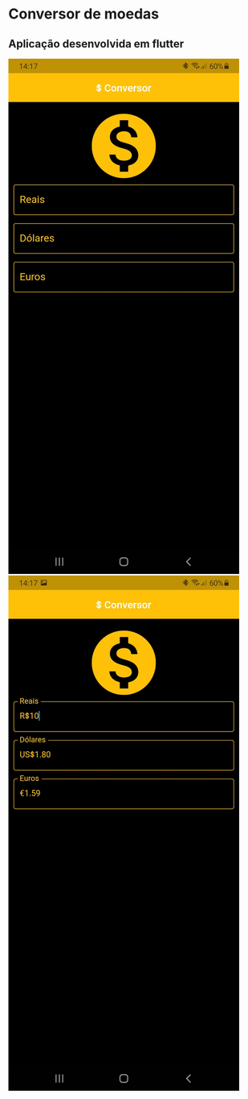 # Conversor de moedas
## Aplicação desenvolvida em flutter
![](https://github.com/ravelsoares/conversor_de_moedas/blob/main/Screenshot_20220118-141726.jpg)
![](https://github.com/ravelsoares/conversor_de_moedas/blob/main/Screenshot_20220118-141735.jpg)
